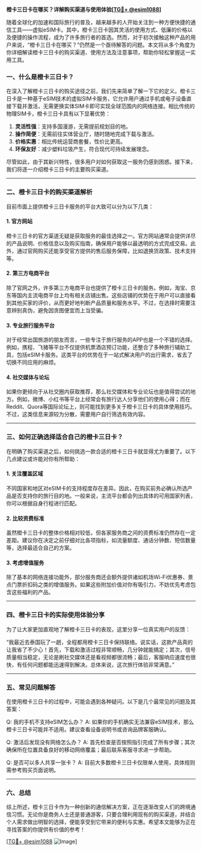 **橙卡三日卡在哪买？详解购买渠道与使用体验[[TG💪+ @esim1088](https://t.me/s/esim1088)]**

随着全球化的加速和国际旅行的普及，越来越多的人开始关注到一种方便快捷的通信工具——虚拟eSIM卡。其中，橙卡三日卡因其灵活的使用方式、低廉的价格以及便捷的操作流程，成为了许多旅行者的首选。然而，对于初次接触这种产品的用户来说，“橙卡三日卡在哪买？”仍然是一个亟待解答的问题。本文将从多个角度为你详细解读橙卡三日卡的购买渠道、使用方法及注意事项，帮助你轻松掌握这一实用工具。

### 一、什么是橙卡三日卡？

在深入了解橙卡三日卡的购买途径之前，我们先来简单了解一下它的定义。橙卡三日卡是一种基于eSIM技术的虚拟SIM卡服务，它允许用户通过手机或电子设备直接下载并激活，无需更换实体SIM卡即可实现全球范围内的网络连接。相比传统的物理SIM卡，橙卡三日卡具有以下显著优势：

1. **灵活性强**：支持多国漫游，无需提前规划目的地。
2. **操作简便**：无需前往实体营业厅，随时随地完成下载与激活。
3. **价格实惠**：相比传统运营商套餐，性价比更高。
4. **环保友好**：减少塑料垃圾产生，符合现代可持续发展理念。

尽管如此，由于其新兴特性，很多用户对如何获取这一服务仍感到困惑。接下来，我们将逐一介绍橙卡三日卡的主要购买渠道。

---

### 二、橙卡三日卡的购买渠道解析

目前市面上提供橙卡三日卡服务的平台大致可以分为以下几类：

#### 1. 官方网站

橙卡三日卡的官方渠道无疑是获取服务的最佳选择之一。官方网站通常会提供详尽的产品说明、价格信息以及购买指南，确保用户能够以最透明的方式完成交易。此外，通过官网购买还能享受官方提供的售后服务保障，比如退换货政策、技术支持等。

#### 2. 第三方电商平台

除了官网之外，许多第三方电商平台也提供了橙卡三日卡的服务。例如，淘宝、京东等国内主流电商平台上均有相关店铺出售。这些店铺的优势在于用户可以直接看到其他买家的评价，从而更好地判断产品质量和服务水平。不过，在选择时需要注意辨别真伪，避免因贪图便宜而上当受骗。

#### 3. 专业旅行服务平台

对于经常出国旅游的朋友而言，一些专注于旅行服务的APP也是一个不错的选择。例如，携程、飞猪等平台不仅提供机票酒店预订功能，还整合了多种旅行辅助工具，包括eSIM卡服务。这类平台的优势在于一站式解决用户的出行需求，省去了切换不同应用的麻烦。

#### 4. 社交媒体与论坛

如果你更倾向于从社交圈内获取推荐，那么社交媒体和专业论坛也是值得尝试的地方。例如，微博、小红书等平台上经常会有旅行达人分享他们的使用心得；而在Reddit、Quora等国际论坛上，则可能找到更多关于橙卡三日卡的具体使用技巧。不过，这类信息来源较为分散，需要用户自行筛选有效内容。

---

### 三、如何正确选择适合自己的橙卡三日卡？

在明确了购买渠道之后，如何挑选一款合适的橙卡三日卡就显得尤为重要了。以下几点建议或许能对你有所帮助：

#### 1. 关注覆盖区域

不同国家和地区对eSIM卡的支持程度存在差异。因此，在购买前务必确认所选产品是否支持你的旅行目的地。一般来说，主流平台都会列出具体的可用国家列表，你可以根据自身行程进行匹配。

#### 2. 比较资费标准

虽然橙卡三日卡的整体价格相对较低，但各家服务商之间的资费标准仍然存在一定差距。建议你在决定之前仔细对比各项指标，如流量额度、通话分钟数、短信数量等，选择最适合自己的方案。

#### 3. 考虑增值服务

除了基本的网络连接功能外，部分服务商还会额外提供诸如机场Wi-Fi优惠券、景点门票折扣码之类的增值服务。如果这些附加价值对你有吸引力，不妨优先考虑包含这些福利的产品。

---

### 四、橙卡三日卡的实际使用体验分享

为了让大家更加直观地了解橙卡三日卡的表现，这里分享一位真实用户的反馈：

“我最近去泰国玩了一趟，全程都用橙卡三日卡保持联络。说实话，这款产品真的让我省了不少心！首先，下载和激活过程非常顺畅，几分钟就能搞定；其次，信号质量相当稳定，无论是刷社交媒体还是看视频都很流畅；最后，客服响应速度也很快，有任何问题都能迅速得到解决。总体来说，这次旅行体验非常满意。”

---

### 五、常见问题解答

在使用橙卡三日卡的过程中，可能会遇到各种疑问。以下是几个最常见的问题及其答案：

Q: 我的手机不支持eSIM怎么办？
A: 如果你的手机确实无法兼容eSIM技术，那么橙卡三日卡可能并不适用。建议查看设备说明书或咨询品牌客服确认。

Q: 激活后发现没有网络怎么办？
A: 首先检查是否按照指引完成了所有步骤；其次确保所在位置具备良好的移动网络覆盖；最后联系客服寻求进一步帮助。

Q: 是否可以多人共享一张卡？
A: 目前大多数橙卡三日卡仅限单人使用，具体规则需参考购买页面说明。

---

### 六、总结

综上所述，橙卡三日卡作为一种创新的通信解决方案，正在逐渐改变人们的跨境通信习惯。无论你是商务人士还是普通游客，只要合理利用现有的购买渠道，并结合个人需求做出明智的选择，便能享受到它带来的便利与实惠。希望本文能够为正在寻找答案的你提供有价值的参考！

[[TG💪+ @esim1088](https://t.me/s/esim1088) ![Image](https://i.postimg.cc/4NQfJmqS/Snipaste-2025-05-13-00-14-12.png)]